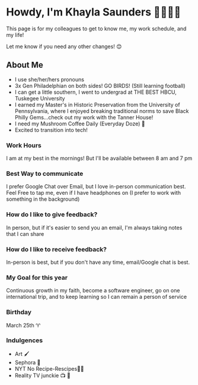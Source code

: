 # **Howdy, I'm Khayla Saunders** 🤠👩🏾‍💻  
This page is for my colleagues to get to know me, my work schedule, and my life!

Let me know if you need any other changes! 😊
## About Me
- I use she/her/hers pronouns
- 3x Gen Philadelphian on both sides! GO BIRDS! (Still learning football)
- I can get a little southern, I went to undergrad at THE BEST HBCU, Tuskegee University
- I earned my Master's in  Historic Preservation from the University of Pennsylvania, where I enjoyed breaking traditional norms to save Black Philly Gems...check out my work with the Tanner House!
- I need my Mushroom Coffee Daily (Everyday Doze) 🍄
- Excited to transition into tech!
  
### Work Hours 
I am at my best in the mornings! But I'll be available between 8 am and 7 pm 
### Best Way to communicate 
I prefer Google Chat over Email, but I love in-person communication best. 
Feel Free to tap me, even if I have headphones on (I prefer to work with something in the background) 
### How do I like to give feedback? 
In person, but if it's easier to send you an email, I'm always taking notes that I can share
### How do I like to receive feedback? 
In-person is best, but if you don't have any time, email/Google chat is best. 
### My Goal for this year 
Continuous growth in my faith, become a software engineer, go on one international trip, and to keep learning so I can remain a person of service
### Birthday 
March 25th ♈
### Indulgences 
- Art 🖌️
- Sephora 🛒
- NYT No Recipe-Rescipes🧑‍🍳
- Reality TV junckie 📺 🫣
